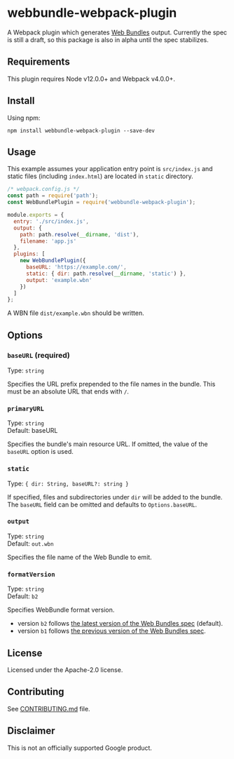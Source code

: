 # webbundle-webpack-plugin

A Webpack plugin which generates [Web Bundles](https://wpack-wg.github.io/bundled-responses/draft-ietf-wpack-bundled-responses.html) output. Currently the spec is still a draft, so this package is also in alpha until the spec stabilizes.

## Requirements

This plugin requires Node v12.0.0+ and Webpack v4.0.0+.

## Install

Using npm:

```console
npm install webbundle-webpack-plugin --save-dev
```

## Usage
This example assumes your application entry point is `src/index.js` and static files (including `index.html`) are located in `static` directory.
```js
/* webpack.config.js */
const path = require('path');
const WebBundlePlugin = require('webbundle-webpack-plugin');

module.exports = {
  entry: './src/index.js',
  output: {
    path: path.resolve(__dirname, 'dist'),
    filename: 'app.js'
  },
  plugins: [
    new WebBundlePlugin({
      baseURL: 'https://example.com/',
      static: { dir: path.resolve(__dirname, 'static') },
      output: 'example.wbn'
    })
  ]
};
```

A WBN file `dist/example.wbn` should be written.

## Options
### `baseURL` (required)
Type: `string`

Specifies the URL prefix prepended to the file names in the bundle. This must be an absolute URL that ends with `/`.

### `primaryURL`
Type: `string`<br>
Default: baseURL

Specifies the bundle's main resource URL. If omitted, the value of the `baseURL` option is used.

### `static`
Type: `{ dir: String, baseURL?: string }`

If specified, files and subdirectories under `dir` will be added to the bundle. The `baseURL` field can be omitted and defaults to `Options.baseURL`.

### `output`
Type: `string`<br>
Default: `out.wbn`

Specifies the file name of the Web Bundle to emit.

### `formatVersion`
Type: `string`<br>
Default: `b2`

Specifies WebBundle format version.

- version `b2` follows [the latest version of the Web Bundles spec](https://datatracker.ietf.org/doc/html/draft-yasskin-wpack-bundled-exchanges-04) (default).
- version `b1` follows [the previous version of the Web Bundles spec](https://datatracker.ietf.org/doc/html/draft-yasskin-wpack-bundled-exchanges-03).

## License
Licensed under the Apache-2.0 license.

## Contributing
See [CONTRIBUTING.md](CONTRIBUTING.md) file.

## Disclaimer
This is not an officially supported Google product.
